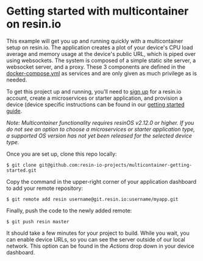 # Getting started with multicontainer on resin.io

This example will get you up and running quickly with a multicontainer setup on resin.io. The application creates a plot of your device's CPU load average and memory usage at the device's public URL, which is piped over using websockets. The system is composed of a simple static site server, a websocket server, and a proxy. These 3 components are defined in the [docker-compose.yml](docker-compose.yml) as services and are only given as much privilege as is needed.

To get this project up and running, you'll need to [sign up](https://dashboard.resin.io/signup) for a resin.io account, create a microservices or starter application, and provision a device (device specific instructions can be found in our [getting started guide](https://docs.resin.io/getting-started).

*Note: Multicontainer functionality requires resinOS v2.12.0 or higher. If you do not see an option to choose a microservices or starter application type, a supported OS version has not yet been released for the selected device type.*

Once you are set up, clone this repo locally:
```
$ git clone git@github.com:resin-io-projects/multicontainer-getting-started.git
```
Copy the command in the upper-right corner of your application dashboard to add your remote repository:
```
$ git remote add resin username@git.resin.io:username/myapp.git
```
Finally, push the code to the newly added remote:
```
$ git push resin master
```
It should take a few minutes for your project to build. While you wait, you can enable device URLs, so you can see the server outside of our local network. This option can be found in the *Actions* drop down in your device dashboard.
